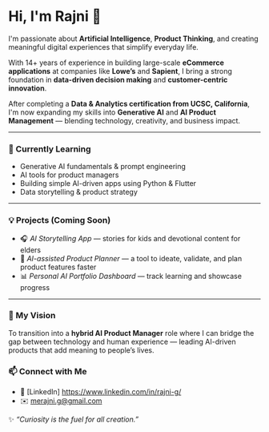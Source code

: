 # Hi, I'm Rajni 👋  

I'm passionate about **Artificial Intelligence**, **Product Thinking**, and creating meaningful digital experiences that simplify everyday life.  

With 14+ years of experience in building large-scale **eCommerce applications** at companies like **Lowe’s** and **Sapient**, I bring a strong foundation in **data-driven decision making** and **customer-centric innovation**.  

After completing a **Data & Analytics certification from UCSC, California**, I'm now expanding my skills into **Generative AI** and **AI Product Management** — blending technology, creativity, and business impact.  

---

### 🌱 Currently Learning
- Generative AI fundamentals & prompt engineering  
- AI tools for product managers  
- Building simple AI-driven apps using Python & Flutter  
- Data storytelling & product strategy  

---

### 💡 Projects (Coming Soon)
- 🎧 *AI Storytelling App* — stories for kids and devotional content for elders  
- 🤖 *AI-assisted Product Planner* — a tool to ideate, validate, and plan product features faster  
- 📊 *Personal AI Portfolio Dashboard* — track learning and showcase progress  

---

### 🧭 My Vision
To transition into a **hybrid AI Product Manager** role where I can bridge the gap between technology and human experience — leading AI-driven products that add meaning to people’s lives.  

### 📫 Connect with Me
- 💼 [LinkedIn] https://www.linkedin.com/in/rajni-g/
- ✉️ merajni.g@gmail.com

✨ *“Curiosity is the fuel for all creation.”*
